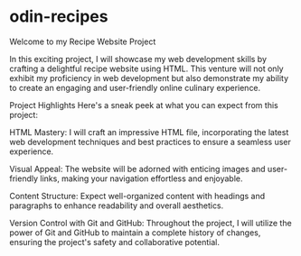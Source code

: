 # odin-recipes

Welcome to my Recipe Website Project

In this exciting project, I will showcase my web development skills by crafting a delightful recipe website using HTML. This venture will not only exhibit my proficiency in web development but also demonstrate my ability to create an engaging and user-friendly online culinary experience.

Project Highlights
Here's a sneak peek at what you can expect from this project:

HTML Mastery: I will craft an impressive HTML file, incorporating the latest web development techniques and best practices to ensure a seamless user experience.

Visual Appeal: The website will be adorned with enticing images and user-friendly links, making your navigation effortless and enjoyable.

Content Structure: Expect well-organized content with headings and paragraphs to enhance readability and overall aesthetics.

Version Control with Git and GitHub: Throughout the project, I will utilize the power of Git and GitHub to maintain a complete history of changes, ensuring the project's safety and collaborative potential.
